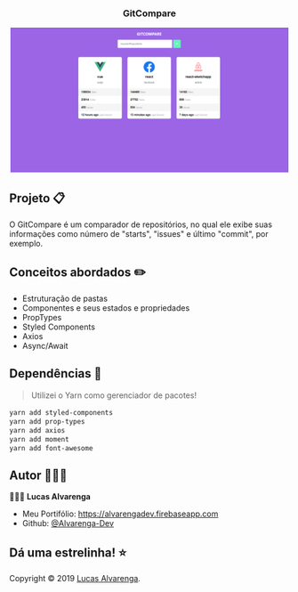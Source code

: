 <h3 align="center">GitCompare</h3>

<p align="center">
 <img width=500 src="images/screenshot-project.png" alt="Project logo"></a>
</p>

## Projeto 📋

<p>O GitCompare é um comparador de repositórios, no qual ele exibe suas informações como número de "starts", "issues" e último "commit", por exemplo.</p>

## Conceitos abordados ✏️

- Estruturação de pastas
- Componentes e seus estados e propriedades
- PropTypes
- Styled Components
- Axios
- Async/Await

## Dependências 🧰

> Utilizei o Yarn como gerenciador de pacotes!

```
yarn add styled-components
yarn add prop-types
yarn add axios
yarn add moment
yarn add font-awesome
```

## Autor 🙋🏻‍♂️

💁🏻‍♂️ **Lucas Alvarenga**

* Meu Portifólio: https://alvarengadev.firebaseapp.com
* Github: [@Alvarenga-Dev](https://github.com/Alvarenga-Dev)

## Dá uma estrelinha! ⭐️

Copyright © 2019 [Lucas Alvarenga](https://github.com/Alvarenga-Dev). <br/>
